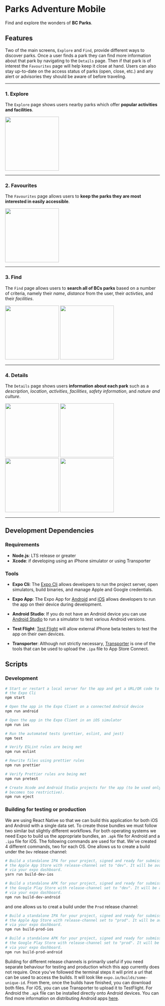# Parks Adventure Mobile

Find and explore the wonders of **BC Parks**.

## Features

Two of the main screens, `Explore` and `Find`, provide different ways to
discover parks. Once a user finds a park they can find more information about
that park by navigating to the `Details` page. Then if that park is of interest
the `Favourites` page will help keep it close at hand. Users can also stay
up-to-date on the access status of parks (open, close, etc.) and any alert or
advisories they should be aware of before traveling.

---

### 1. Explore

The `Explore` page shows users nearby parks which offer **popular activities
and facilities**.

<kbd><img src="./assets/ExplorePage.png" width="175" /></kbd>

---

### 2. Favourites

The `Favourites` page allows users to **keep the parks they are most interested
in easily accessible**.

<kbd><img src="./assets/FavouritesPage.png" width="175" /></kbd>

---

### 3. Find

The `Find` page allows users to **search all of BCs parks** based on a number
of criteria, namely their _name_, _distance_ from the user, their _activties_,
and their _facilities_.

<kbd><img src="./assets/ParkFindPage.png" width="175" /></kbd>
<kbd><img src="./assets/FilterPage.png" width="175" /></kbd>

---

### 4. Details

The `Details` page shows users **information about each park** such as a
_description_, _location_, _activities_, _facilities_, _safety information_,
and _nature and culture_.

<kbd><img src="./assets/Details(1).png" width="175" /></kbd>
<kbd><img src="./assets/Details(2).png" width="175" /></kbd>
<kbd><img src="./assets/Details(3).png" width="175" /></kbd>
<kbd><img src="./assets/Details(4).png" width="175" /></kbd>

---

## Development Dependencies

### Requirements

- **Node.js**: LTS release or greater
- **Xcode**: if developing using an iPhone simulator or using Transporter

### Tools

- **Expo Cli**: The [Expo Cli](https://docs.expo.io/workflow/expo-cli/) allows
developers to run the project server, open simulators, build binaries, and
manage Apple and Google credentials.

- **Expo App**: The Expo App for
[Android](https://play.google.com/store/apps/details?id=host.exp.exponent&hl=en_CA&gl=US)
and [iOS](https://apps.apple.com/ca/app/expo-client/id982107779) allows
developers to run the app on their device during development.

- **Android Studio**: If you do not have an Android device you can use [Android
Studio](https://developer.android.com/studio) to run a simulator to test
various Android versions.

- **Test Flight**: [Test Flight](https://apps.apple.com/ca/app/testflight/id899247664)
will allow external iPhone beta testers to test the app on their own devices.

- **Transporter**: Although not strictly necessary,
[Transporter](https://apps.apple.com/us/app/transporter/id1450874784?mt=12) is
one of the tools that can be used to upload the `.ipa` file to App Store Connect.

## Scripts

### Development

```bash
# Start or restart a local server for the app and get a URL/QR code to access
# the Expo Cli
npm start

# Open the app in the Expo Client on a connected Android device
npm run android

# Open the app in the Expo Client in an iOS simulator
npm run ios

# Run the automated tests (prettier, eslint, and jest)
npm test

# Verify ESLint rules are being met
npm run eslint

# Rewrite files using prettier rules
npm run prettier

# Verify Prettier rules are being met
npm run pretest

# Create Xcode and Android Studio projects for the app (to be used only if Expo
# becomes too restrictive).
npm run eject
```

### Building for testing or production

We are using React Native so that we can build this application for both iOS
and Android with a single data set. To create those bundles we must follow two
similar but slightly different workflows. For both operating systems we need
Expo to build us the appropriate bundles, an `.apk` file for Android and a
`.ipa` file for iOS. The following commands are used for that. We've created 4
different commands, two for each OS. One allows us to create a build under the
`Dev` release channel:

```bash
# Build a standalone IPA for your project, signed and ready for submission to
# the Apple App Store with release-channel set to "dev". It will be available
# via your expo dashboard.
yarn run build-dev-ios

# Build a standalone APK for your project, signed and ready for submission to
# the Google Play Store with release-channel set to "dev". It will be available
# via your expo dashboard.
npm run build-dev-android
```

and one allows us to creat a build under the `Prod` release channel:

```bash
# Build a standalone IPA for your project, signed and ready for submission to
# the Apple App Store with release-channel set to "prod". It will be available
# via your expo dashboard.
npm run build-prod-ios

# Build a standalone APK for your project, signed and ready for submission to
# the Google Play Store with release-channel set to "prod". It will be available
# via your expo dashboard.
npm run build-prod-android
```

Building for different release channels is primarily useful if you need
separate behaviour for testing and production which this app currently does not
require. Once you've followed the terminal steps it will print a url that can
be used to access the builds. It will look like `expo.io/builds/some-unique-id`.
From there, once the builds have finished, you can download both files. For iOS,
you can use Transporter to upload it to TestFlight. For Android the `.apk` file
can be installed directly onto Android devices. You can find more information
on distributing Android apps
[here](https://developer.android.com/distribute/marketing-tools/alternative-distribution#email).
